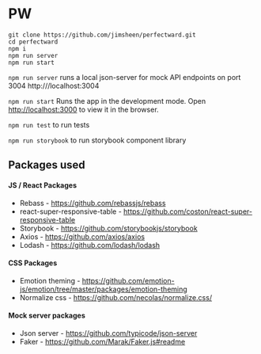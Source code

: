 # PW

```
git clone https://github.com/jimsheen/perfectward.git
cd perfectward
npm i
npm run server
npm run start
```
`npm run server` runs a local json-server for mock API endpoints on port 3004
http:///localhost:3004

`npm run start` Runs the app in the development mode.
Open [http://localhost:3000](http://localhost:3000) to view it in the browser.

`npm run test` to run tests

`npm run storybook` to run storybook component library 

## Packages used

#### JS / React Packages
- Rebass - https://github.com/rebassjs/rebass
- react-super-responsive-table - https://github.com/coston/react-super-responsive-table
- Storybook - https://github.com/storybookjs/storybook
- Axios - https://github.com/axios/axios
- Lodash - https://github.com/lodash/lodash
#### CSS Packages
- Emotion theming - https://github.com/emotion-js/emotion/tree/master/packages/emotion-theming
- Normalize css - https://github.com/necolas/normalize.css/
#### Mock server packages
- Json server - https://github.com/typicode/json-server
- Faker - https://github.com/Marak/Faker.js#readme
